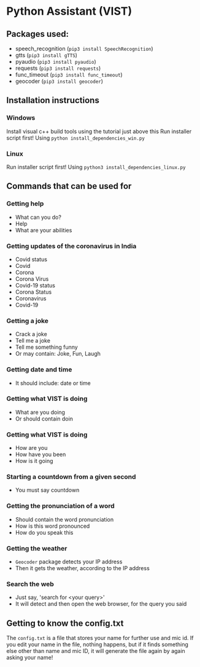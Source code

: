 # Python Assistant (VIST)

## Packages used:

- speech_recognition (`pip3 install SpeechRecognition`)
- gtts (`pip3 install gTTS`)
- pyaudio (`pip3 install pyaudio`)
- requests (`pip3 install requests`)
- func_timeout (`pip3 install func_timeout`)
- geocoder (`pip3 install geocoder`)

## Installation instructions

### Windows

Install visual c++ build tools using the tutorial just above this
Run installer script first! Using `python install_dependencies_win.py`

### Linux

Run installer script first! Using `python3 install_dependencies_linux.py`

## Commands that can be used for

### Getting help

- What can you do?
- Help
- What are your abilities

### Getting updates of the coronavirus in India

- Covid status
- Covid
- Corona
- Corona Virus
- Covid-19 status
- Corona Status
- Coronavirus
- Covid-19

### Getting a joke

- Crack a joke
- Tell me a joke
- Tell me something funny
- Or may contain: Joke, Fun, Laugh

### Getting date and time

- It should include: date or time

### Getting what VIST is doing

- What are you doing
- Or should contain doin

### Getting what VIST is doing

- How are you
- How have you been
- How is it going

### Starting a countdown from a given second

- You must say countdown

### Getting the pronunciation of a word

- Should contain the word pronunciation
- How is this word pronounced
- How do you speak this

### Getting the weather

- `Geocoder` package detects your IP address
- Then it gets the weather, according to the IP address

### Search the web

- Just say, 'search for &lt;your query&gt;'
- It will detect and then open the web browser, for the query you said

## Getting to know the config.txt

The `config.txt` is a file that stores your name for further use and mic id. If you edit your name in the file, nothing happens, but if it finds something else other than name and mic ID, it will generate the file again by again asking your name!
